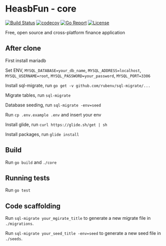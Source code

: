 # HeasbFun - core
[![Build Status](https://circleci.com/gh/hesabFun/core.svg?&style=shield)](https://circleci.com/gh/hesabFun/core)
[![codecov](https://codecov.io/gh/hesabFun/core/branch/master/graph/badge.svg)](https://codecov.io/gh/hesabFun/core)
[![Go Report](https://goreportcard.com/badge/github.com/hesabFun/core)](https://goreportcard.com/report/github.com/hesabFun/core)
[![License](https://img.shields.io/badge/License-AGPL%203.0-blue.svg)](https://github.com/hesabFun/core/blob/master/LICENSE)

Free, open source and cross-platform finance application

## After clone

First install mariadb

Set ENV, `MYSQL_DATABASE=your_db_name`, `MYSQL_ADDRESS=localhost`, `MYSQL_USERNAME=root`, `MYSQL_PASSWORD=your_password`, `MYSQL_PORT=3306`

Install sql-migrate, run `go get -v github.com/rubenv/sql-migrate/...`

Migrate tables, run `sql-migrate`

Database seeding, run `sql-migrate -env=seed`

Run `cp .env.example .env` and insert your env

Install glide, run `curl https://glide.sh/get | sh`

Install packages, run `glide install` 

## Build

Run `go build` and `./core`

## Running tests

Run `go test`

## Code scaffolding

Run `sql-migrate your_mgirate_title` to generate a new migrate file in `./migrations`.

Run `sql-migrate your_seed_title -env=seed` to generate a new seed file in `./seeds`.
